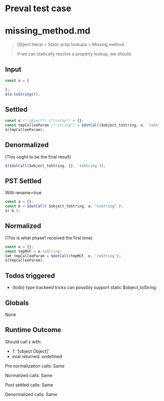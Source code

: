 # Preval test case

# missing_method.md

> Object literal > Static prop lookups > Missing method
>
> If we can statically resolve a property lookup, we should

## Input

`````js filename=intro
const o = {
  
};
$(o.toString());
`````


## Settled


`````js filename=intro
const o /*:object*/ /*truthy*/ = {};
const tmpCalleeParam /*:string*/ = $dotCall($object_toString, o, `toString`);
$(tmpCalleeParam);
`````


## Denormalized
(This ought to be the final result)

`````js filename=intro
$($dotCall($object_toString, {}, `toString`));
`````


## PST Settled
With rename=true

`````js filename=intro
const a = {};
const b = $dotCall( $object_toString, a, "toString" );
$( b );
`````


## Normalized
(This is what phase1 received the first time)

`````js filename=intro
const o = {};
const tmpMCF = o.toString;
let tmpCalleeParam = $dotCall(tmpMCF, o, `toString`);
$(tmpCalleeParam);
`````


## Todos triggered


- (todo) type trackeed tricks can possibly support static $object_toString


## Globals


None


## Runtime Outcome


Should call `$` with:
 - 1: '[object Object]'
 - eval returned: undefined

Pre normalization calls: Same

Normalized calls: Same

Post settled calls: Same

Denormalized calls: Same
